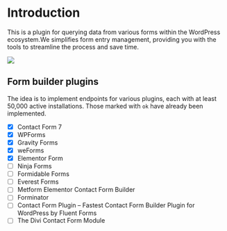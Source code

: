 # Introduction

This is a plugin for querying data from various forms within the WordPress ecosystem.We simplifies form entry management, providing you with the tools to streamline the process and save time.

![](https://github.com/wpafa/wp-all-forms-api/blob/main/assets/img/screenshot-1.PNG?raw=true)

## Form builder plugins

The idea is to implement endpoints for various plugins, each with at least 50,000 active installations. Those marked with `ok` have already been implemented.

- [x] Contact Form 7
- [x] WPForms
- [x] Gravity Forms
- [x] weForms
- [x] Elementor Form
- [ ] Ninja Forms
- [ ] Formidable Forms
- [ ] Everest Forms
- [ ] Metform Elementor Contact Form Builder
- [ ] Forminator
- [ ] Contact Form Plugin – Fastest Contact Form Builder Plugin for WordPress by Fluent Forms
- [ ] The Divi Contact Form Module
